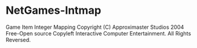 # NetGames-Intmap
Game Item Integer Mapping
Copyright (C) Approximaster Studios 2004 Free-Open source Copyleft Interactive Computer Entertainment. All Rights Reversed.
